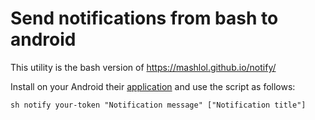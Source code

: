 # Send notifications from bash to android
This utility is the bash version of https://mashlol.github.io/notify/

Install on your Android their [application](https://play.google.com/store/apps/details?id=com.kevinbedi.notify) and use the script as follows:

    sh notify your-token "Notification message" ["Notification title"]

